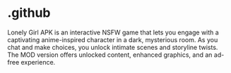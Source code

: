 # .github
Lonely Girl APK is an interactive NSFW game that lets you engage with a captivating anime-inspired character in a dark, mysterious room. As you chat and make choices, you unlock intimate scenes and storyline twists. The MOD version offers unlocked content, enhanced graphics, and an ad-free experience.
